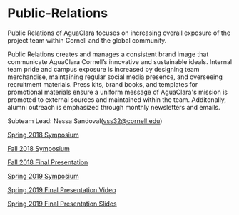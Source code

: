 # Public-Relations
Public Relations of AguaClara focuses on increasing overall exposure of the project team within Cornell and the global community.

Public Relations creates and manages a consistent brand image that communicate AguaClara Cornell’s innovative and sustainable ideals. Internal team pride and campus exposure is increased by designing team merchandise, maintaining regular social media presence, and overseeing recruitment materials. Press kits, brand books, and templates for promotional materials ensure a uniform message of AguaClara's mission is promoted to external sources and maintained within the team. Additonally, alumni outreach is emphasized through monthly newsletters and emails.

Subteam Lead: Nessa Sandoval(vss32@cornell.edu)

[Spring 2018 Symposium](https://docs.google.com/presentation/d/1xSMuG-DKSeWRSHQlxlnYcS4tlDcjJRF_OSa3xwF2sXc/edit#slide=id.g34e3458c17_1_10) 

[Fall 2018 Symposium](https://docs.google.com/presentation/d/1bEIPCEorECUmhZff_DJQz2Tguj-KuTtRl_Wi_6FQ7uc/edit?usp=sharing) 

[Fall 2018 Final Presentation](https://docs.google.com/presentation/d/1fHH9CtiY1F4bSuquySCU6cFpu54iBJpLU0rsIPtMVes/edit?usp=sharing)

[Spring 2019 Symposium](https://docs.google.com/presentation/d/1wmhDJXykSZTu-5_61i2VxTSpPTciC_4ZSG6j_KOKmtw/edit?usp=sharing)

[Spring 2019 Final Presentation Video](https://www.youtube.com/watch?v=4sfoKzkZ8tA&list=PLhsGtpY8ipdZL4lExJA8KC0zCkaxwfs8R&index=19)

[Spring 2019 Final Presentation Slides](https://docs.google.com/presentation/d/1aQ4mD0MuH-wjbXiDS332j2f5WUdo6DBuAN-KvBZsjNs/edit#slide=id.g57161f5e08_0_0)
